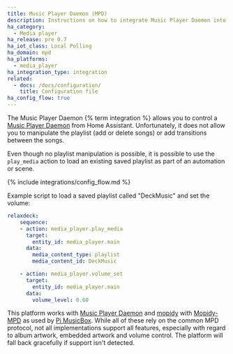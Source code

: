 ```yaml
---
title: Music Player Daemon (MPD)
description: Instructions on how to integrate Music Player Daemon into Home Assistant.
ha_category:
  - Media player
ha_release: pre 0.7
ha_iot_class: Local Polling
ha_domain: mpd
ha_platforms:
  - media_player
ha_integration_type: integration
related:
  - docs: /docs/configuration/
    title: Configuration file
ha_config_flow: true
---
```


The Music Player Daemon {% term integration %} allows you to control a [Music Player Daemon](https://www.musicpd.org/) from Home Assistant. Unfortunately, it does not allow you to manipulate the playlist (add or delete songs) or add transitions between the songs.

Even though no playlist manipulation is possible, it is possible to use the `play_media` action to load an existing saved playlist as part of an automation or scene.

{% include integrations/config_flow.md %}

Example script to load a saved playlist called "DeckMusic" and set the volume:

```yaml
relaxdeck:
    sequence:
    - action: media_player.play_media
      target:
        entity_id: media_player.main
      data:
        media_content_type: playlist
        media_content_id: DeckMusic

    - action: media_player.volume_set
      target:
        entity_id: media_player.main
      data:
        volume_level: 0.60
```

This platform works with [Music Player Daemon](https://www.musicpd.org/) and [mopidy](https://www.mopidy.com/) with [Mopidy-MPD](https://mopidy.com/ext/mpd/) as used by [Pi MusicBox](https://pimusicbox.github.io/). While all of these rely on the common MPD protocol, not all implementations support all features, especially with regard to album artwork, embedded artwork and volume control. The platform will fall back gracefully if support isn't detected.

